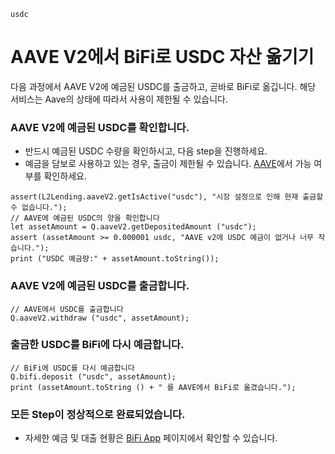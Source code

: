 ```meta-Currency
usdc
```

# AAVE V2에서 BiFi로 USDC 자산 옮기기

다음 과정에서 AAVE V2에 예금된 USDC를 출금하고, 곧바로 BiFi로 옮깁니다. 해당 서비스는 Aave의 상태에 따라서 사용이 제한될 수 있습니다.

### AAVE V2에 예금된 USDC를 확인합니다.

- 반드시 예금된 USDC 수량을 확인하시고, 다음 step을 진행하세요.
- 예금을 담보로 사용하고 있는 경우, 출금이 제한될 수 있습니다. [AAVE](https://app.aave.com/#/dashboard)에서 가능 여부를 확인하세요.

```output-Dynamic
assert(L2Lending.aaveV2.getIsActive("usdc"), "시장 설정으로 인해 현재 출금할 수 없습니다.");
// AAVE에 예금된 USDC의 양을 확인합니다
let assetAmount = Q.aaveV2.getDepositedAmount ("usdc");
assert (assetAmount >= 0.000001 usdc, "AAVE v2에 USDC 예금이 없거나 너무 작습니다.");
print ("USDC 예금량:" + assetAmount.toString());
```

### AAVE V2에 예금된 USDC를 출금합니다.

```taster
// AAVE에서 USDC를 출금합니다
Q.aaveV2.withdraw ("usdc", assetAmount);
```

### 출금한 USDC를 BiFi에 다시 예금합니다.

```taster
// BiFi에 USDC를 다시 예금합니다
Q.bifi.deposit ("usdc", assetAmount);
print (assetAmount.toString () + " 를 AAVE에서 BiFi로 옮겼습니다.");
```

### 모든 Step이 정상적으로 완료되었습니다.

- 자세한 예금 및 대출 현황은 [BiFi App](https://app.bifi.finance/) 페이지에서 확인할 수 있습니다.
